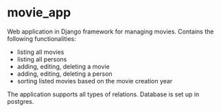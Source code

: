# movie_app

Web application in Django framework for managing movies. Contains the following functionalities:
- listing all movies
- listing all persons
- adding, editing, deleting a movie
- adding, editing, deleting a person
- sorting listed movies based on the movie creation year

The application supports all types of relations. Database is set up in postgres. 
